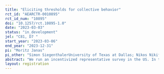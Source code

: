 ```yaml
---
title: "Eliciting thresholds for collective behavior"
rct_id: "AEARCTR-0010895"
rct_id_num: "10895"
doi: "10.1257/rct.10895-1.0"
date: "2023-03-03"
status: "in_development"
jel: "C81, D7 "
start_year: "2023-03-06"
end_year: "2023-12-31"
pi: "Moritz Janas"
pi_other: "Simon SiegenthalerUniversity of Texas at Dallas; Nikos NikiforakisNYU Abu Dhabi"
abstract: "We run an incentivized representative survey in the US. In the survey we elicit individual thresholds for switching from one decision to another decision. Eliciting covariates on attitudes and personality traits allows us to test and estimate our model to predict individual thresholds."
layout: registration
---
```


